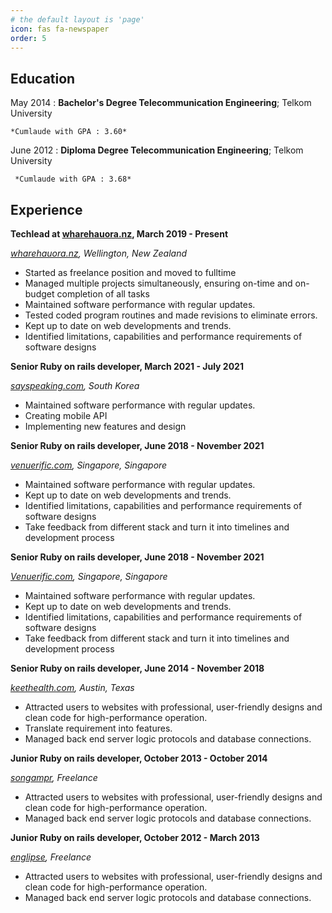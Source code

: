 ```yaml
---
# the default layout is 'page'
icon: fas fa-newspaper
order: 5
---
```


Education
---------

May 2014
:   **Bachelor's Degree Telecommunication Engineering**; Telkom University

    *Cumlaude with GPA : 3.60*

June 2012
:   **Diploma Degree Telecommunication Engineering**; Telkom University

     *Cumlaude with GPA : 3.68*

Experience
----------

**Techlead at [wharehauora.nz](https://wharehauora.nz), March 2019 - Present**

*[wharehauora.nz](https://wharehauora.nz), Wellington, New Zealand*

- Started as freelance position and moved to fulltime
- Managed multiple projects simultaneously, ensuring on-time and on-budget completion of all tasks
- Maintained software performance with regular updates.
- Tested coded program routines and made revisions to eliminate errors.
- Kept up to date on web developments and trends.
- Identified limitations, capabilities and performance requirements of software designs

**Senior Ruby on rails developer, March 2021 - July 2021**

*[sayspeaking.com](https://www.sayspeaking.com/), South Korea*

- Maintained software performance with regular updates.
- Creating mobile API
- Implementing new features and design

**Senior Ruby on rails developer, June 2018 - November 2021**

*[venuerific.com](https://venuerific.com), Singapore, Singapore*

- Maintained software performance with regular updates.
- Kept up to date on web developments and trends.
- Identified limitations, capabilities and performance requirements of software designs
- Take feedback from different stack and turn it into timelines and development process

**Senior Ruby on rails developer, June 2018 - November 2021**

*[Venuerific.com](https://venuerific.com), Singapore, Singapore*

- Maintained software performance with regular updates.
- Kept up to date on web developments and trends.
- Identified limitations, capabilities and performance requirements of software designs
- Take feedback from different stack and turn it into timelines and development process

**Senior Ruby on rails developer, June 2014 - November 2018**

*[keethealth.com](https://keethealth.com), Austin, Texas*

- Attracted users to websites with professional, user-friendly designs and clean code for high-performance operation.
- Translate requirement into features.
- Managed back end server logic protocols and database connections.

**Junior Ruby on rails developer, October 2013 - October 2014**

*[songampr](https://songampr), Freelance*

- Attracted users to websites with professional, user-friendly designs and clean code for high-performance operation.
- Managed back end server logic protocols and database connections.

**Junior Ruby on rails developer, October 2012 - March 2013**

*[englipse](https://englipse), Freelance*

- Attracted users to websites with professional, user-friendly designs and clean code for high-performance operation.
- Managed back end server logic protocols and database connections.